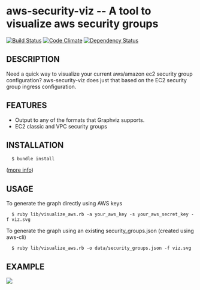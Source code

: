 aws-security-viz -- A tool to visualize aws security groups 
============================================================

[![Build Status](https://secure.travis-ci.org/anaynayak/aws-security-viz.png)](http://travis-ci.org/anaynayak/aws-security-viz) [![Code Climate](https://codeclimate.com/github/anaynayak/aws-security-viz.png)](https://codeclimate.com/github/anaynayak/aws-security-viz) [![Dependency Status](https://gemnasium.com/anaynayak/aws-security-viz.png)](https://gemnasium.com/anaynayak/aws-security-viz)

## DESCRIPTION
  Need a quick way to visualize your current aws/amazon ec2 security group configuration? aws-security-viz does just that based on the EC2 security group ingress configuration. 

## FEATURES

* Output to any of the formats that Graphviz supports. 
* EC2 classic and VPC security groups

## INSTALLATION 
```
  $ bundle install
```
([more info](http://gembundler.com/bundle_install.html))

## USAGE

To generate the graph directly using AWS keys
```
  $ ruby lib/visualize_aws.rb -a your_aws_key -s your_aws_secret_key -f viz.svg
```

To generate the graph using an existing security_groups.json (created using aws-cli)
```
  $ ruby lib/visualize_aws.rb -o data/security_groups.json -f viz.svg
```

## EXAMPLE

![](https://github.com/anaynayak/aws-security-viz/raw/master/images/sample.png)

